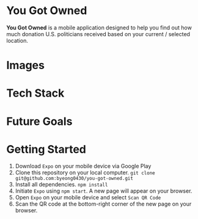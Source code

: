 # You Got Owned
**You Got Owned** is a mobile application designed to help you find out how much donation U.S. politicians received based on your current / selected location.

# Images

# Tech Stack

# Future Goals

# Getting Started
1. Download `Expo` on your mobile device via Google Play
2. Clone this repository on your local computer. `git clone git@github.com:byeong0430/you-got-owned.git`
3. Install all dependencies. `npm install`
4. Initiate `Expo` using `npm start`. A new page will appear on your browser.
5. Open `Expo` on your mobile device and select `Scan QR Code`
6. Scan the QR code at the bottom-right corner of the new page on your browser.